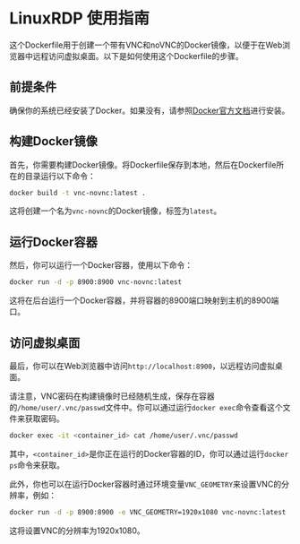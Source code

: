 # LinuxRDP 使用指南

这个Dockerfile用于创建一个带有VNC和noVNC的Docker镜像，以便于在Web浏览器中远程访问虚拟桌面。以下是如何使用这个Dockerfile的步骤。

## 前提条件

确保你的系统已经安装了Docker。如果没有，请参照[Docker官方文档](https://docs.docker.com/get-docker/)进行安装。

## 构建Docker镜像

首先，你需要构建Docker镜像。将Dockerfile保存到本地，然后在Dockerfile所在的目录运行以下命令：

```bash
docker build -t vnc-novnc:latest .
```

这将创建一个名为`vnc-novnc`的Docker镜像，标签为`latest`。

## 运行Docker容器

然后，你可以运行一个Docker容器，使用以下命令：

```bash
docker run -d -p 8900:8900 vnc-novnc:latest
```

这将在后台运行一个Docker容器，并将容器的8900端口映射到主机的8900端口。

## 访问虚拟桌面

最后，你可以在Web浏览器中访问`http://localhost:8900`，以远程访问虚拟桌面。

请注意，VNC密码在构建镜像时已经随机生成，保存在容器的`/home/user/.vnc/passwd`文件中。你可以通过运行`docker exec`命令查看这个文件来获取密码。

```bash
docker exec -it <container_id> cat /home/user/.vnc/passwd
```

其中，`<container_id>`是你正在运行的Docker容器的ID，你可以通过运行`docker ps`命令来获取。

此外，你也可以在运行Docker容器时通过环境变量`VNC_GEOMETRY`来设置VNC的分辨率，例如：

```bash
docker run -d -p 8900:8900 -e VNC_GEOMETRY=1920x1080 vnc-novnc:latest
```

这将设置VNC的分辨率为1920x1080。
